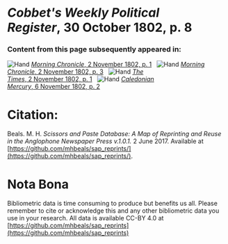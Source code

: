 # *Cobbet's Weekly Political Register*, 30 October 1802, p. 8  
  
### Content from this page subsequently appeared in:  
![Hand](http://scissorsandpaste.net/wp-content/uploads/2017/06/smallhandpointer.png) [*Morning Chronicle*, 2 November 1802, p. 1](https://mhbeals.github.io/sap_html/Morning-Chronicle/Morning-Chronicle-2-November-1802-p-1)  
![Hand](http://scissorsandpaste.net/wp-content/uploads/2017/06/smallhandpointer.png) [*Morning Chronicle*, 2 November 1802, p. 3](https://mhbeals.github.io/sap_html/Morning-Chronicle/Morning-Chronicle-2-November-1802-p-3)  
![Hand](http://scissorsandpaste.net/wp-content/uploads/2017/06/smallhandpointer.png) [*The Times*, 2 November 1802, p. 1](https://mhbeals.github.io/sap_html/The-Times/The-Times-2-November-1802-p-1)  
![Hand](http://scissorsandpaste.net/wp-content/uploads/2017/06/smallhandpointer.png) [*Caledonian Mercury*, 6 November 1802, p. 2](https://mhbeals.github.io/sap_html/Caledonian-Mercury/Caledonian-Mercury-6-November-1802-p-2)  


# Citation: 

Beals. M. H. *Scissors and Paste Database: A Map of Reprinting and Reuse in the Anglophone Newspaper Press v.1.0.1.* 2 June 2017. Available at [https://github.com/mhbeals/sap_reprints/](https://github.com/mhbeals/sap_reprints/). 

# Nota Bona

Bibliometric data is time consuming to produce but benefits us all. Please remember to cite or acknowledge this and any other bibliometric data you use in your research. All data is available CC-BY 4.0 at [https://github.com/mhbeals/sap_reprints](https://github.com/mhbeals/sap_reprints)